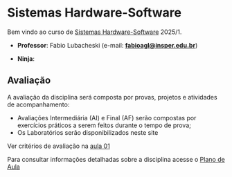 # Sistemas Hardware-Software

Bem vindo ao curso de <a href="./outros/sistemas-hardware-software.html" target="_blank">Sistemas Hardware-Software</a> 2025/1.

* **Professor**: Fabio Lubacheski (e-mail: **fabioagl@insper.edu.br**)

* **Ninja**:  


## Avaliação

A avaliação da disciplina será composta por provas, projetos e atividades de acompanhamento:

* Avaliações Intermediária (AI) e Final (AF) serão compostas por exercícios práticos a serem feitos durante o tempo de prova;
* Os Laboratórios serão disponibilizados neste site

Ver critérios de avaliação na [aula 01](./aulas/01-inteiros/slides.pdf)

Para consultar informações detalhadas sobre a disciplina acesse o [Plano de Aula](2024_02_PlanoDeAula.pdf)
